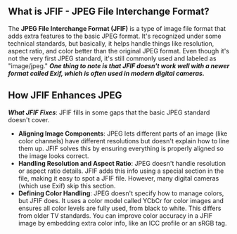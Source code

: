 ## What is JFIF - JPEG File Interchange Format?

The **JPEG File Interchange Format (JFIF)** is a type of image file format that adds extra features to the basic JPEG format. It's recognized under some technical standards, but basically, it helps handle things like resolution, aspect ratio, and color better than the original JPEG format. Even though it's not the very first JPEG standard, it's still commonly used and labeled as "image/jpeg." ***One thing to note is that JFIF doesn't work well with a newer format called Exif, which is often used in modern digital cameras.***

## How JFIF Enhances JPEG

***What JFIF Fixes***: JFIF fills in some gaps that the basic JPEG standard doesn't cover.

- **Aligning Image Components**: JPEG lets different parts of an image (like color channels) have different resolutions but doesn't explain how to line them up. JFIF solves this by ensuring everything is properly aligned so the image looks correct. 
- **Handling Resolution and Aspect Ratio**: JPEG doesn't handle resolution or aspect ratio details. JFIF adds this info using a special section in the file, making it easy to spot a JFIF file. However, many digital cameras (which use Exif) skip this section.
- **Defining Color Handling**: JPEG doesn't specify how to manage colors, but JFIF does. It uses a color model called YCbCr for color images and ensures all color levels are fully used, from black to white. This differs from older TV standards. You can improve color accuracy in a JFIF image by embedding extra color info, like an ICC profile or an sRGB tag.


